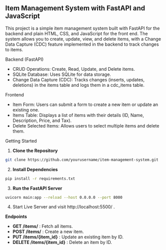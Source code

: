 ## Item Management System with FastAPI and JavaScript

This project is a simple item management system built with FastAPI for the backend and plain HTML, CSS, and JavaScript for the front end. The system allows you to create, update, view, and delete items, with a Change Data Capture (CDC) feature implemented in the backend to track changes to items.

Backend (FastAPI)
- CRUD Operations: Create, Read, Update, and Delete items.
- SQLite Database: Uses SQLite for data storage.
- Change Data Capture (CDC): Tracks changes (inserts, updates, deletions) in the items table and logs them in a cdc_items table.

Frontend
- Item Form: Users can submit a form to create a new item or update an existing one.
- Items Table: Displays a list of items with their details (ID, Name, Description, Price, and Tax).
- Delete Selected Items: Allows users to select multiple items and delete them.

Getting Started

1. **Clone the Repository**
```bash
git clone https://github.com/yourusername/item-management-system.git
```

2. **Install Dependencies**
```bash
pip install -r requirements.txt
```

3. **Run the FastAPI Server**

```bash
uvicorn main:app --reload --host 0.0.0.0 --port 8000
```

4. Start Live Server and visit http://localhost:5500/ . 

**Endpoints**

- **GET /items/** : Fetch all items.
- **POST /items/** : Create a new item.
- **PUT /items/{item_id}** : Update an existing item by ID.
- **DELETE /items/{item_id}** : Delete an item by ID.
